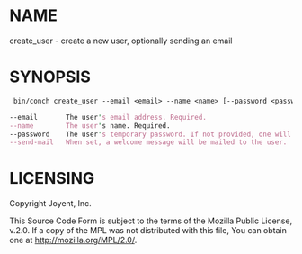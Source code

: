 # NAME

create\_user - create a new user, optionally sending an email

# SYNOPSIS

```perl
 bin/conch create_user --email <email> --name <name> [--password <password>] [--send-mail]

--email       The user's email address. Required.
--name        The user's name. Required.
--password    The user's temporary password. If not provided, one will be randomly generated.
--send-mail   When set, a welcome message will be mailed to the user.
```

# LICENSING

Copyright Joyent, Inc.

This Source Code Form is subject to the terms of the Mozilla Public License,
v.2.0. If a copy of the MPL was not distributed with this file, You can obtain
one at http://mozilla.org/MPL/2.0/.
